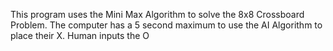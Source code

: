 This program uses the Mini Max Algorithm to solve the 8x8 Crossboard Problem.
The computer has a 5 second maximum to use the AI Algorithm to place their X.
Human inputs the O
